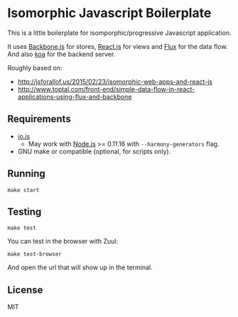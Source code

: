 # Isomorphic Javascript Boilerplate

This is a little boilerplate for isomporphic/progressive Javascript application.

It uses [Backbone.js](http://backbonejs.org/) for stores, [React.js](http://facebook.github.io/react/) for views and [Flux](http://facebook.github.io/flux/) for the data flow.
And also [koa](http://koajs.com) for the backend server.

Roughly based on:

* http://jsforallof.us/2015/02/23/isomorphic-web-apps-and-react-js
* http://www.toptal.com/front-end/simple-data-flow-in-react-applications-using-flux-and-backbone

## Requirements

* [io.js](https://iojs.org)
  * May work with [Node.js](http://nodejs.org) >= 0.11.16 with `--harmony-generators` flag.
* GNU make or compatible (optional, for scripts only).

## Running

```shell
make start
```

## Testing

```shell
make test
```

You can test in the browser with Zuul:

```shell
make test-browser
```

And open the url that will show up in the terminal.

## License

MIT
